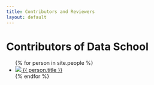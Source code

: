 ```yaml
---
title: Contributors and Reviewers
layout: default
---
```

<h1 class="title centered">Contributors of Data School</h1>
<ul class="contributors-list list-unstyled">
  {% for person in site.people %}
    <li>
      <a href="{{ person.url }}">
        <img src="{{ person.image }}">
        {{ person.title }}
      </a>
    </li>
  {% endfor %}
</ul>
